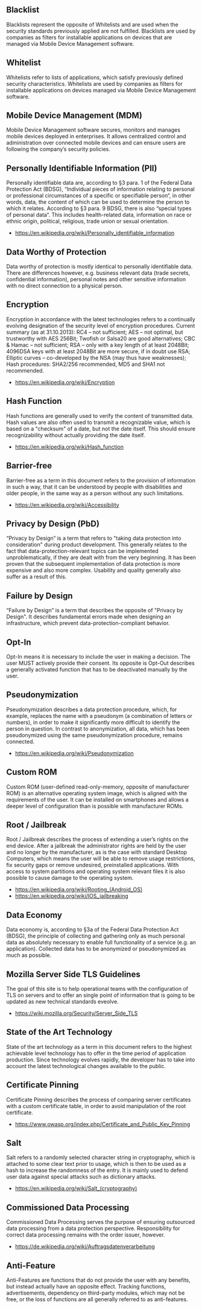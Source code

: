 ## Blacklist
Blacklists represent the opposite of Whitelists and are used when the security standards previously applied are not fulfilled.
Blacklists are used by companies as filters for installable applications on devices that are managed via Mobile Device Management software.

## Whitelist
Whitelists refer to lists of applications, which satisfy previously defined security characteristics.
Whitelists are used by companies as filters for installable applications on devices managed via Mobile Device Management software.

## Mobile Device Management (MDM)
Mobile Device Management software secures, monitors and manages mobile devices deployed in enterprises.
It allows centralized control and administration over connected mobile devices and can ensure users are following the company’s security policies.

## Personally Identifiable Information (PII)
Personally identifiable data are, according to §3 para. 1 of the Federal Data Protection Act (BDSG), “Individual pieces of information relating to personal or professional circumstances of a specific or specifiable person“, in other words, data, the content of which can be used to determine the person to which it relates.
According to §3 para. 9 BDSG, there is also “special types of personal data“.
This includes health-related data, information on race or ethnic origin, political, religious, trade union or sexual orientation.

- https://en.wikipedia.org/wiki/Personally_identifiable_information

## Data Worthy of Protection
Data worthy of protection is mostly identical to personally identifiable data.
There are differences however, e.g. business relevant data (trade secrets, confidential information), personal notes and other sensitive information with no direct connection to a physical person.

## Encryption
Encryption in accordance with the latest technologies refers to a continually evolving designation of the security level of encryption procedures.
Current summary (as at 31.10.2013): RC4 – not sufficient; AES – not optimal, but trustworthy with AES 256Bit; Twofish or Salsa20 are good alternatives; CBC & Hamac – not sufficient; RSA – only with a key length of at least 2048Bit; 4096DSA keys with at least 2048Bit are more secure, if in doubt use RSA; Elliptic curves – co-developed by the NSA (may thus have weaknesses); Hash procedures: SHA2/256 recommended, MD5 and SHA1 not recommended.

- https://en.wikipedia.org/wiki/Encryption

## Hash Function
Hash functions are generally used to verify the content of transmitted data.
Hash values are also often used to transmit a recognizable value, which is based on a "checksum" of a date, but not the date itself.
This should ensure recognizability without actually providing the date itself.

- https://en.wikipedia.org/wiki/Hash_function

## Barrier-free
Barrier-free as a term in this document refers to the provision of information in such a way, that it can be understood by people with disabilities and older people, in the same way as a person without any such limitations.

- https://en.wikipedia.org/wiki/Accessibility

## Privacy by Design (PbD)
“Privacy by Design” is a term that refers to "taking data protection into consideration" during product development.
This generally relates to the fact that data-protection-relevant topics can be implemented unproblematically, if they are dealt with from the very beginning.
It has been proven that the subsequent implementation of data protection is more expensive and also more complex.
Usability and quality generally also suffer as a result of this.

## Failure by Design
“Failure by Design” is a term that describes the opposite of "Privacy by Design".
It describes fundamental errors made when designing an infrastructure, which prevent data-protection-compliant behavior.

## Opt-In
Opt-In means it is necessary to include the user in making a decision.
The user MUST actively provide their consent.
Its opposite is Opt-Out describes a generally activated function that has to be deactivated manually by the user.

## Pseudonymization
Pseudonymization describes a data protection procedure, which, for example, replaces the name with a pseudonym (a combination of letters or numbers), in order to make it significantly more difficult to identify the person in question.
In contrast to anonymization, all data, which has been pseudonymized using the same pseudonymization procedure, remains connected.

- https://en.wikipedia.org/wiki/Pseudonymization

## Custom ROM
Custom ROM (user-defined read-only-memory, opposite of manufacturer ROM) is an alternative operating system image, which is aligned with the requirements of the user.
It can be installed on smartphones and allows a deeper level of configuration than is possible with manufacturer ROMs.

## Root / Jailbreak
Root / Jailbreak describes the process of extending a user’s rights on the end device.
After a jailbreak the administrator rights are held by the user and no longer by the manufacturer, as is the case with standard Desktop Computers, which means the user will be able to remove usage restrictions, fix security gaps or remove undesired, preinstalled applications.
With access to system partitions and operating system relevant files it is also possible to cause damage to the operating system.

- https://en.wikipedia.org/wiki/Rooting_(Android_OS)
- https://en.wikipedia.org/wiki/IOS_jailbreaking

## Data Economy
Data economy is, according to §3a of the Federal Data Protection Act (BDSG), the principle of collecting and gathering only as much personal data as absolutely necessary to enable full functionality of a service (e.g. an application).
Collected data has to be anonymized or pseudonymized as much as possible.

## Mozilla Server Side TLS Guidelines
The goal of this site is to help operational teams with the configuration of TLS on servers and to offer an single point of information that is going to be updated as new technical standards eveolve.

- https://wiki.mozilla.org/Security/Server_Side_TLS

## State of the Art Technology
State of the art technology as a term in this document refers to the highest achievable level technology has to offer in the time period of application production.
Since technology evolves rapidly, the developer has to take into account the latest technological changes available to the public.

## Certificate Pinning
Certificate Pinning describes the process of comparing server certificates with a custom certificate table, in order to avoid manipulation of the root certificate.

- https://www.owasp.org/index.php/Certificate_and_Public_Key_Pinning

## Salt
Salt refers to a randomly selected character string in cryptography, which is attached to some clear text prior to usage, which is then to be used as a hash to increase the randomness of the entry.
It is mainly used to defend user data against special attacks such as dictionary attacks.

- https://en.wikipedia.org/wiki/Salt_(cryptography)

## Commissioned Data Processing
Commissioned Data Processing serves the purpose of ensuring outsourced data processing from a data protection perspective.
Responsibility for correct data processing remains with the order issuer, however.

- https://de.wikipedia.org/wiki/Auftragsdatenverarbeitung

## Anti-Feature
Anti-Features are functions that do not provide the user with any benefits, but instead actually have an opposite effect.
Tracking functions, advertisements, dependency on third-party modules, which may not be free, or the loss of functions are all generally referred to as anti-features.
